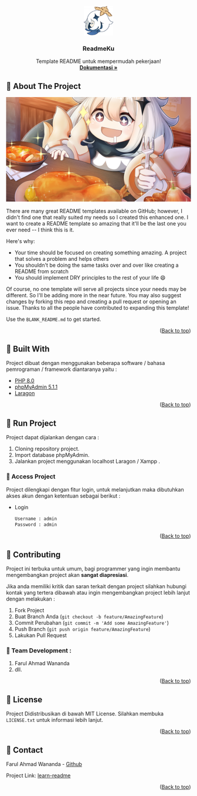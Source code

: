 <div id="top"></div>

<!-- PROJECT LOGO -->
<br />
<div align="center">
  <a href="https://github.com/othneildrew/Best-README-Template">
    <img src="images/paimon.png" alt="Paimon" width="80" height="80">
  </a>

  <h3 align="center">ReadmeKu</h3>

  <p align="center">
    Template README untuk mempermudah pekerjaan!
    <br />
    <a href="https://github.com/farulwananda/learn-readme"><strong>Dokumentasi »</strong></a>
    <br />
</div>

<!-- ABOUT THE PROJECT -->

## 📌 About The Project

<img src="images/paimon-wallpaper.png" alt="Paimon">

There are many great README templates available on GitHub; however, I didn't find one that really suited my needs so I created this enhanced one. I want to create a README template so amazing that it'll be the last one you ever need -- I think this is it.

Here's why:

- Your time should be focused on creating something amazing. A project that solves a problem and helps others
- You shouldn't be doing the same tasks over and over like creating a README from scratch
- You should implement DRY principles to the rest of your life :smile:

Of course, no one template will serve all projects since your needs may be different. So I'll be adding more in the near future. You may also suggest changes by forking this repo and creating a pull request or opening an issue. Thanks to all the people have contributed to expanding this template!

Use the `BLANK_README.md` to get started.

<p align="right">(<a href="#top">Back to top</a>)</p>

## 📌 Built With

Project dibuat dengan menggunakan beberapa software / bahasa pemrograman / framework diantaranya yaitu :

- [PHP 8.0](https://windows.php.net/download)
- [phpMyAdmin 5.1.1](https://www.phpmyadmin.net/)
- [Laragon](https://laragon.org/download/index.html)

<p align="right">(<a href="#top">Back to top</a>)</p>

<!-- GETTING STARTED -->

## 📌 Run Project

Project dapat dijalankan dengan cara :

1. Cloning repository project.
2. Import database phpMyAdmin.
3. Jalankan project menggunakan localhost Laragon / Xampp .

### 🔗 Access Project

Project dilengkapi dengan fitur login, untuk melanjutkan maka dibutuhkan akses akun dengan ketentuan sebagai berikut :

- Login
  ```sh
  Username : admin
  Password : admin
  ```

<p align="right">(<a href="#top">Back to top</a>)</p>

<!-- CONTRIBUTING -->

## 📌 Contributing

Project ini terbuka untuk umum, bagi programmer yang ingin membantu mengembangkan project akan **sangat diapresiasi**.

Jika anda memiliki kritik dan saran terkait dengan project silahkan hubungi kontak yang tertera dibawah atau ingin mengembangkan project lebih lanjut dengan melakukan :

1. Fork Project
2. Buat Branch Anda (`git checkout -b feature/AmazingFeature`)
3. Commit Perubahan (`git commit -m 'Add some AmazingFeature'`)
4. Push Branch (`git push origin feature/AmazingFeature`)
5. Lakukan Pull Request

### 🔗 Team Development :

1.  Farul Ahmad Wananda
2.  dll.

<p align="right">(<a href="#top">Back to top</a>)</p>

<!-- LICENSE -->

## 📌 License

Project Didistribusikan di bawah MIT License. Silahkan membuka `LICENSE.txt` untuk informasi lebih lanjut.

<p align="right">(<a href="#top">Back to top</a>)</p>

<!-- CONTACT -->

## 📌 Contact

Farul Ahmad Wananda - [Github](https://github.com/farulwananda)

Project Link: [learn-readme](https://github.com/farulwananda/learn-readme)

<p align="right">(<a href="#top">Back to top</a>)</p>
